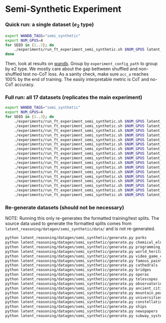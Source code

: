 # Semi-Synthetic Experiment

### Quick run: a single dataset ($e_2$ type)

```bash
export WANDB_TAGS="semi_synthetic"
export NUM_GPUS=4
for SEED in {1..3}; do
    ./experiments/run_ft_experiment_semi_synthetic.sh $NUM_GPUS latent_reasoning/experiments/semi_synthetic/configs/parks.yaml --seed $SEED
done
```

Then, look at results on [wandb](https://wandb.ai/). Group by `experiment_config_path` to group by e2 type. We mostly care about the gap bettween shuffled and non-shuffled test no-CoT loss. As a sanity check, make sure `acc_a` reaches 100% by the end of training. The easily interpretable metric is CoT and no-CoT accuracy.


### Full run: all 17 datasets (replicates the main experiment)

```bash
export WANDB_TAGS="semi_synthetic"
export NUM_GPUS=4
for SEED in {1..3}; do
    ./experiments/run_ft_experiment_semi_synthetic.sh $NUM_GPUS latent_reasoning/experiments/semi_synthetic/configs/parks.yaml --seed $SEED
    ./experiments/run_ft_experiment_semi_synthetic.sh $NUM_GPUS latent_reasoning/experiments/semi_synthetic/configs/chemical_elements.yaml --seed $SEED
    ./experiments/run_ft_experiment_semi_synthetic.sh $NUM_GPUS latent_reasoning/experiments/semi_synthetic/configs/programming_languages.yaml --seed $SEED
    ./experiments/run_ft_experiment_semi_synthetic.sh $NUM_GPUS latent_reasoning/experiments/semi_synthetic/configs/world_heritage_sites.yaml --seed $SEED
    ./experiments/run_ft_experiment_semi_synthetic.sh $NUM_GPUS latent_reasoning/experiments/semi_synthetic/configs/video_game_consoles.yaml --seed $SEED
    ./experiments/run_ft_experiment_semi_synthetic.sh $NUM_GPUS latent_reasoning/experiments/semi_synthetic/configs/famous_paintings.yaml --seed $SEED
    ./experiments/run_ft_experiment_semi_synthetic.sh $NUM_GPUS latent_reasoning/experiments/semi_synthetic/configs/cathedrals.yaml --seed $SEED
    ./experiments/run_ft_experiment_semi_synthetic.sh $NUM_GPUS latent_reasoning/experiments/semi_synthetic/configs/bridges.yaml --seed $SEED
    ./experiments/run_ft_experiment_semi_synthetic.sh $NUM_GPUS latent_reasoning/experiments/semi_synthetic/configs/operas.yaml --seed $SEED
    ./experiments/run_ft_experiment_semi_synthetic.sh $NUM_GPUS latent_reasoning/experiments/semi_synthetic/configs/telescopes.yaml --seed $SEED
    ./experiments/run_ft_experiment_semi_synthetic.sh $NUM_GPUS latent_reasoning/experiments/semi_synthetic/configs/ancient_cities.yaml --seed $SEED
    ./experiments/run_ft_experiment_semi_synthetic.sh $NUM_GPUS latent_reasoning/experiments/semi_synthetic/configs/mountain_peaks.yaml --seed $SEED
    ./experiments/run_ft_experiment_semi_synthetic.sh $NUM_GPUS latent_reasoning/experiments/semi_synthetic/configs/universities.yaml --seed $SEED
    ./experiments/run_ft_experiment_semi_synthetic.sh $NUM_GPUS latent_reasoning/experiments/semi_synthetic/configs/constellations.yaml --seed $SEED
    ./experiments/run_ft_experiment_semi_synthetic.sh $NUM_GPUS latent_reasoning/experiments/semi_synthetic/configs/ships.yaml --seed $SEED
    ./experiments/run_ft_experiment_semi_synthetic.sh $NUM_GPUS latent_reasoning/experiments/semi_synthetic/configs/newspapers.yaml --seed $SEED
    ./experiments/run_ft_experiment_semi_synthetic.sh $NUM_GPUS latent_reasoning/experiments/semi_synthetic/configs/subway_systems.yaml --seed $SEED
```

### Re-generate datasets (should not be necessary)

NOTE: Running this only re-generates the formatted training/test splits. The source data used to generate the formatted splits comes from `latent_reasoning/datagen/semi_synthetic/data/` and is not re-generated.

```bash
python latent_reasoning/datagen/semi_synthetic/generate.py parks
python latent_reasoning/datagen/semi_synthetic/generate.py chemical_elements
python latent_reasoning/datagen/semi_synthetic/generate.py programming_languages
python latent_reasoning/datagen/semi_synthetic/generate.py world_heritage_sites
python latent_reasoning/datagen/semi_synthetic/generate.py video_game_consoles
python latent_reasoning/datagen/semi_synthetic/generate.py famous_paintings
python latent_reasoning/datagen/semi_synthetic/generate.py cathedrals
python latent_reasoning/datagen/semi_synthetic/generate.py bridges
python latent_reasoning/datagen/semi_synthetic/generate.py operas
python latent_reasoning/datagen/semi_synthetic/generate.py telescopes
python latent_reasoning/datagen/semi_synthetic/generate.py observatories
python latent_reasoning/datagen/semi_synthetic/generate.py ancient_cities
python latent_reasoning/datagen/semi_synthetic/generate.py mountain_peaks
python latent_reasoning/datagen/semi_synthetic/generate.py universities
python latent_reasoning/datagen/semi_synthetic/generate.py constellations
python latent_reasoning/datagen/semi_synthetic/generate.py ships
python latent_reasoning/datagen/semi_synthetic/generate.py newspapers
python latent_reasoning/datagen/semi_synthetic/generate.py subway_systems
```